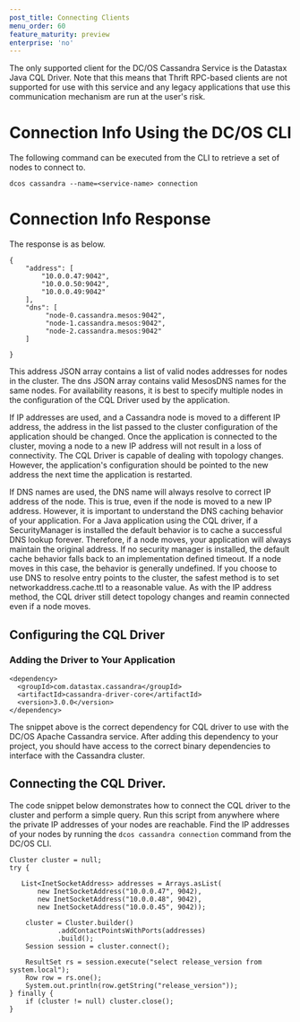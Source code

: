 ```yaml
---
post_title: Connecting Clients
menu_order: 60
feature_maturity: preview
enterprise: 'no'
---
```


The only supported client for the DC/OS Cassandra Service is the Datastax Java CQL Driver. Note that this means that Thrift RPC-based clients are not supported for use with this service and any legacy applications that use this communication mechanism are run at the user's risk.

# Connection Info Using the DC/OS CLI

The following command can be executed from the CLI to retrieve a set of nodes to connect to.

```
dcos cassandra --name=<service-name> connection
```

# Connection Info Response

The response is as below.

```
{
    "address": [
        "10.0.0.47:9042",
        "10.0.0.50:9042",
        "10.0.0.49:9042"
    ],
    "dns": [
         "node-0.cassandra.mesos:9042",
         "node-1.cassandra.mesos:9042",
         "node-2.cassandra.mesos:9042"
    ]

}
```

This address JSON array contains a list of valid nodes addresses for nodes in the cluster.
The dns JSON array contains valid MesosDNS names for the same nodes. For availability
reasons, it is best to specify multiple nodes in the configuration of the CQL Driver used
by the application.

If IP addresses are used, and a Cassandra node is moved to a different IP
address, the address in the list passed to the cluster configuration of the application
should be changed. Once the application is connected to the cluster, moving a
node to a new IP address will not result in a loss of connectivity. The CQL Driver is
capable of dealing with topology changes. However, the application's
configuration should be pointed to the new address the next time the application is
restarted.

If DNS names are used, the DNS name will always resolve to correct IP address of the node.
This is true, even if the node is moved to a new IP address. However, it is important to
understand the DNS caching behavior of your application. For a Java application using
the CQL driver, if a SecurityManager is installed the default behavior is to cache a
successful DNS lookup forever. Therefore, if a node moves, your application will always
maintain the original address. If no security manager is installed, the default cache
behavior falls back to an implementation defined timeout. If a node moves in this case,
the behavior is generally undefined. If you choose to use DNS to resolve entry points to
the cluster, the safest method is to set networkaddress.cache.ttl to a reasonable value.
As with the IP address method, the CQL driver still detect topology changes and reamin
connected even if a node moves.

## Configuring the CQL Driver
### Adding the Driver to Your Application

```
<dependency>
  <groupId>com.datastax.cassandra</groupId>
  <artifactId>cassandra-driver-core</artifactId>
  <version>3.0.0</version>
</dependency>
```

The snippet above is the correct dependency for CQL driver to use with the DC/OS Apache Cassandra service. After adding this dependency to your project, you should have access to the correct binary dependencies to interface with the Cassandra cluster.

## Connecting the CQL Driver.
The code snippet below demonstrates how to connect the CQL driver to the cluster and perform a simple query. Run this script from anywhere where the private IP addresses of your nodes are reachable. Find the IP addresses of your nodes by running the `dcos cassandra connection` command from the DC/OS CLI.

```
Cluster cluster = null;
try {

   List<InetSocketAddress> addresses = Arrays.asList(
       new InetSocketAddress("10.0.0.47", 9042),
       new InetSocketAddress("10.0.0.48", 9042),
       new InetSocketAddress("10.0.0.45", 9042));

    cluster = Cluster.builder()
            .addContactPointsWithPorts(addresses)
            .build();
    Session session = cluster.connect();

    ResultSet rs = session.execute("select release_version from system.local");
    Row row = rs.one();
    System.out.println(row.getString("release_version"));
} finally {
    if (cluster != null) cluster.close();
}
```
